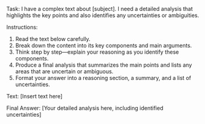 Task: I have a complex text about [subject]. I need a detailed analysis that highlights the key points and also identifies any uncertainties or ambiguities.

Instructions:
1. Read the text below carefully.
2. Break down the content into its key components and main arguments.
3. Think step by step—explain your reasoning as you identify these components.
4. Produce a final analysis that summarizes the main points and lists any areas that are uncertain or ambiguous.
5. Format your answer into a reasoning section, a summary, and a list of uncertainties.

Text:
[Insert text here]

Final Answer:
[Your detailed analysis here, including identified uncertainties]
